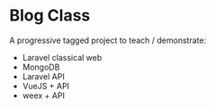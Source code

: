 # Blog Class

A progressive tagged project to teach / demonstrate:

* Laravel classical web
* MongoDB 
* Laravel API
* VueJS + API
* weex + API

